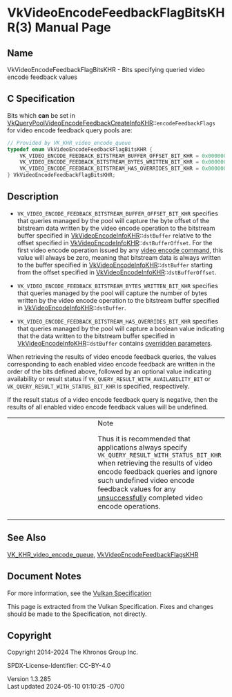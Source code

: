 # VkVideoEncodeFeedbackFlagBitsKHR(3) Manual Page

## Name

VkVideoEncodeFeedbackFlagBitsKHR - Bits specifying queried video encode
feedback values



## <a href="#_c_specification" class="anchor"></a>C Specification

Bits which **can** be set in
[VkQueryPoolVideoEncodeFeedbackCreateInfoKHR](https://registry.khronos.org/vulkan/specs/1.3-extensions/man/html/VkQueryPoolVideoEncodeFeedbackCreateInfoKHR.html)::`encodeFeedbackFlags`
for video encode feedback query pools are:

``` c
// Provided by VK_KHR_video_encode_queue
typedef enum VkVideoEncodeFeedbackFlagBitsKHR {
    VK_VIDEO_ENCODE_FEEDBACK_BITSTREAM_BUFFER_OFFSET_BIT_KHR = 0x00000001,
    VK_VIDEO_ENCODE_FEEDBACK_BITSTREAM_BYTES_WRITTEN_BIT_KHR = 0x00000002,
    VK_VIDEO_ENCODE_FEEDBACK_BITSTREAM_HAS_OVERRIDES_BIT_KHR = 0x00000004,
} VkVideoEncodeFeedbackFlagBitsKHR;
```

## <a href="#_description" class="anchor"></a>Description

- `VK_VIDEO_ENCODE_FEEDBACK_BITSTREAM_BUFFER_OFFSET_BIT_KHR` specifies
  that queries managed by the pool will capture the byte offset of the
  bitstream data written by the video encode operation to the bitstream
  buffer specified in
  [VkVideoEncodeInfoKHR](https://registry.khronos.org/vulkan/specs/1.3-extensions/man/html/VkVideoEncodeInfoKHR.html)::`dstBuffer`
  relative to the offset specified in
  [VkVideoEncodeInfoKHR](https://registry.khronos.org/vulkan/specs/1.3-extensions/man/html/VkVideoEncodeInfoKHR.html)::`dstBufferOffset`.
  For the first video encode operation issued by any <a
  href="https://registry.khronos.org/vulkan/specs/1.3-extensions/html/vkspec.html#video-encode-commands"
  target="_blank" rel="noopener">video encode command</a>, this value
  will always be zero, meaning that bitstream data is always written to
  the buffer specified in
  [VkVideoEncodeInfoKHR](https://registry.khronos.org/vulkan/specs/1.3-extensions/man/html/VkVideoEncodeInfoKHR.html)::`dstBuffer`
  starting from the offset specified in
  [VkVideoEncodeInfoKHR](https://registry.khronos.org/vulkan/specs/1.3-extensions/man/html/VkVideoEncodeInfoKHR.html)::`dstBufferOffset`.

- `VK_VIDEO_ENCODE_FEEDBACK_BITSTREAM_BYTES_WRITTEN_BIT_KHR` specifies
  that queries managed by the pool will capture the number of bytes
  written by the video encode operation to the bitstream buffer
  specified in
  [VkVideoEncodeInfoKHR](https://registry.khronos.org/vulkan/specs/1.3-extensions/man/html/VkVideoEncodeInfoKHR.html)::`dstBuffer`.

- `VK_VIDEO_ENCODE_FEEDBACK_BITSTREAM_HAS_OVERRIDES_BIT_KHR` specifies
  that queries managed by the pool will capture a boolean value
  indicating that the data written to the bitstream buffer specified in
  [VkVideoEncodeInfoKHR](https://registry.khronos.org/vulkan/specs/1.3-extensions/man/html/VkVideoEncodeInfoKHR.html)::`dstBuffer`
  contains <a
  href="https://registry.khronos.org/vulkan/specs/1.3-extensions/html/vkspec.html#encode-overrides"
  target="_blank" rel="noopener">overridden parameters</a>.

When retrieving the results of video encode feedback queries, the values
corresponding to each enabled video encode feedback are written in the
order of the bits defined above, followed by an optional value
indicating availability or result status if
`VK_QUERY_RESULT_WITH_AVAILABILITY_BIT` or
`VK_QUERY_RESULT_WITH_STATUS_BIT_KHR` is specified, respectively.

If the result status of a video encode feedback query is negative, then
the results of all enabled video encode feedback values will be
undefined.

<table>
<colgroup>
<col style="width: 50%" />
<col style="width: 50%" />
</colgroup>
<tbody>
<tr class="odd">
<td class="icon"><em></em></td>
<td class="content">Note
<p>Thus it is recommended that applications always specify
<code>VK_QUERY_RESULT_WITH_STATUS_BIT_KHR</code> when retrieving the
results of video encode feedback queries and ignore such undefined video
encode feedback values for any <a
href="https://registry.khronos.org/vulkan/specs/1.3-extensions/html/vkspec.html#encode-unsuccessful"
target="_blank" rel="noopener">unsuccessfully</a> completed video encode
operations.</p></td>
</tr>
</tbody>
</table>

## <a href="#_see_also" class="anchor"></a>See Also

[VK_KHR_video_encode_queue](https://registry.khronos.org/vulkan/specs/1.3-extensions/man/html/VK_KHR_video_encode_queue.html),
[VkVideoEncodeFeedbackFlagsKHR](https://registry.khronos.org/vulkan/specs/1.3-extensions/man/html/VkVideoEncodeFeedbackFlagsKHR.html)

## <a href="#_document_notes" class="anchor"></a>Document Notes

For more information, see the <a
href="https://registry.khronos.org/vulkan/specs/1.3-extensions/html/vkspec.html#VkVideoEncodeFeedbackFlagBitsKHR"
target="_blank" rel="noopener">Vulkan Specification</a>

This page is extracted from the Vulkan Specification. Fixes and changes
should be made to the Specification, not directly.

## <a href="#_copyright" class="anchor"></a>Copyright

Copyright 2014-2024 The Khronos Group Inc.

SPDX-License-Identifier: CC-BY-4.0

Version 1.3.285  
Last updated 2024-05-10 01:10:25 -0700
